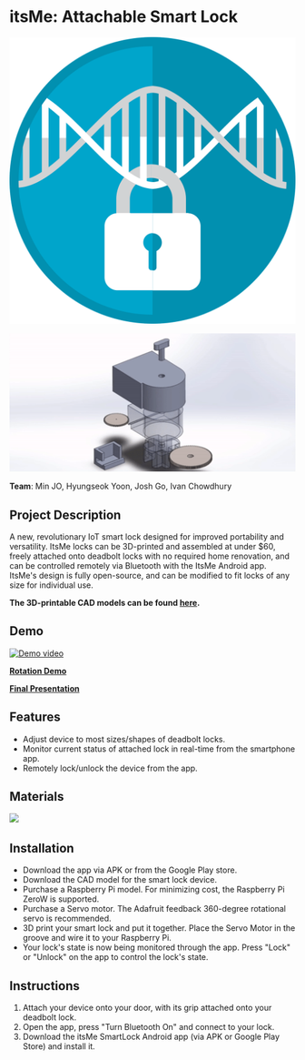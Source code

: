# itsMe: Attachable Smart Lock 

![Logo](/demos/Snapshots/Final/logo.png)

![CAD Model](/demos/Snapshots/Final/CAD.gif)

**Team**: Min JO, Hyungseok Yoon, Josh Go, Ivan Chowdhury

## Project Description

A new, revolutionary IoT smart lock designed for improved portability and versatility. ItsMe locks can be 3D-printed and assembled at under $60, freely attached onto deadbolt locks with no required home renovation, and can be controlled remotely via Bluetooth with the ItsMe Android app. ItsMe's design is fully open-source, and can be modified to fit locks of any size for individual use. 

**The 3D-printable CAD models can be found [here](/demos/CAD).**

## Demo
[![Demo video](https://img.youtube.com/vi/Y3_GFy8Gmhg/maxresdefault.jpg)](https://www.youtube.com/watch?v=Y3_GFy8Gmhg)

**[Rotation Demo](https://www.youtube.com/watch?v=DRbHsR_Iyws)**

**[Final Presentation](https://www.youtube.com/watch?v=xuYFx85O6f8)**


## Features
- Adjust device to most sizes/shapes of deadbolt locks.
- Monitor current status of attached lock in real-time from the smartphone app.
- Remotely lock/unlock the device from the app.

## Materials
![](https://i.imgur.com/hORWZto.jpg)

## Installation
- Download the app via APK or from the Google Play store.
- Download the CAD model for the smart lock device.
- Purchase a Raspberry Pi model. For minimizing cost, the Raspberry Pi ZeroW is supported.
- Purchase a Servo motor. The Adafruit feedback 360-degree rotational servo is recommended. 
- 3D print your smart lock and put it together. Place the Servo Motor in the groove and wire it to your Raspberry Pi.
- Your lock's state is now being monitored through the app. Press "Lock" or "Unlock" on the app to control the lock's state.

## Instructions
1. Attach your device onto your door, with its grip attached onto your deadbolt lock.
2. Open the app, press "Turn Bluetooth On" and connect to your lock. 
3. Download the itsMe SmartLock Android app (via APK or Google Play Store) and install it.
